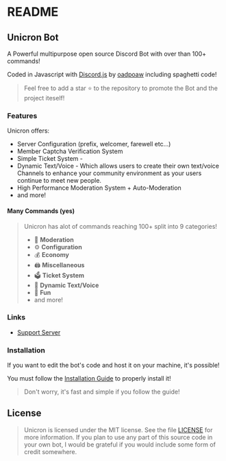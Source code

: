 # README

## Unicron Bot

A Powerful multipurpose open source Discord Bot with over than 100+ commands!

Coded in Javascript with [Discord.js](https://discord.js.org) by [oadpoaw](https://github.com/oadpoaw) including spaghetti code!

> Feel free to add a star ⭐ to the repository to promote the Bot and the project iteself!

### Features

Unicron offers:

* Server Configuration \(prefix, welcomer, farewell etc...\)
* Member Captcha Verification System
* Simple Ticket System - 
* Dynamic Text/Voice - Which allows users to create their own text/voice Channels to enhance your community environment as your users continue to meet new people.
* High Performance Moderation System + Auto-Moderation
* and more!

#### Many Commands \(yes\)

> Unicron has alot of commands reaching 100+ split into 9 categories!
>
> * 🚓 **Moderation**
> * ⚙️ **Configuration** 
> * 💰 **Economy**
> * 🖨️ **Miscellaneous**
> * 🗳️ **Ticket System**
> * 🎵 **Dynamic Text/Voice**
> * 👻 **Fun**
> * and more!

### Links

* [Support Server](https://discord.gg/9X5DVWT)

### Installation

If you want to edit the bot's code and host it on your machine, it's possible!

You must follow the [Installation Guide](docs/installation.md) to properly install it!

> Don't worry, it's fast and simple if you follow the guide!

## License

> Unicron is licensed under the MIT license. See the file [LICENSE](LICENSE) for more information. If you plan to use any part of this source code in your own bot, I would be grateful if you would include some form of credit somewhere.